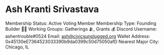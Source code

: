 # Ash Kranti Srivastava

Membership Status: Active Voting Member
Membership Type: Founding Builder 🧑‍🚀 
Working Groups: Gatherings 🫂, Grants 💰
Discord Username: ashentrouble#0524
Email: ash@civicsunplugged.org
Wallet Address: 0x45130eE7364523033390b9da0399c50d75050afD
Nearest Major City: Chicago, IL